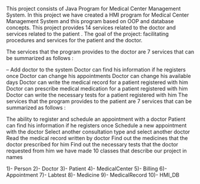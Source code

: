 This project consists of Java Program for Medical Center Management System. In this project we have created a HMI program for Medical Center Management System and this program based on OOP and database concepts. This project provides 14 services related to the doctor and services related to the patient . The goal of the project: facilitating procedures and services for the patient and the doctor.

The services that the program provides to the doctor are 7 services that can be summarized as follows :

– Add doctor to the system
Doctor can find his information if he registers once
Doctor can change his appointments
Doctor can change his available days
Doctor can write the medical record for a patient registered with him
Doctor can prescribe medical medication for a patient registered with him
Doctor can write the necessary tests for a patient registered with him
The services that the program provides to the patient are 7 services that can be summarized as follows :

The ability to register and schedule an appointment with a doctor
Patient can find his information if he registers once
Schedule a new appointment with the doctor
Select another consultation type and select another doctor
Read the medical record written by doctor
Find out the medicines that the doctor prescribed for him
Find out the necessary tests that the doctor requested from him
we have made 10 classes that describe our project in names

1)- Person 2)- Doctor 3)- Patient
4)- MedicalCenter
5)- Billing
6)- Appointment
7)- Labtest
8)- Medicine
9)- MedicalRecord
10)- HMI_DB
